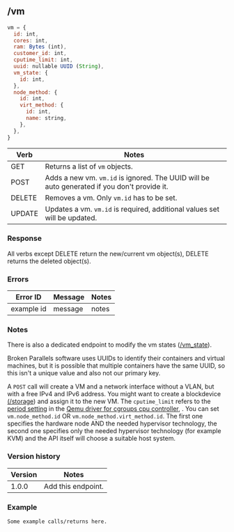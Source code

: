 ## /vm

```javascript
vm = {
  id: int,
  cores: int,
  ram: Bytes (int),
  customer_id: int,
  cputime_limit: int,
  uuid: nullable UUID (String),
  vm_state: {
    id: int,
  },
  node_method: {
    id: int,
    virt_method: {
      id: int,
      name: string,
    },
  },
}
```

| Verb | Notes |
|------|-------|
| GET  | Returns a list of `vm` objects. |
| POST | Adds a new vm. `vm.id` is ignored. The UUID will be auto generated if you don't provide it. |
| DELETE | Removes a vm. Only `vm.id` has to be set. |
| UPDATE | Updates a vm. `vm.id` is required, additional values set will be updated. |

### Response

All verbs except DELETE return the new/current vm object(s), DELETE returns the deleted object(s).

### Errors

| Error ID | Message | Notes |
|----------|---------|-------|
| example id | message  | notes |

### Notes

There is also a dedicated endpoint to modify the vm states ([/vm_state](vm_state.md)).

Broken Parallels software uses UUIDs to identify their containers and virtual machines, but it is possible that multiple containers have the same UUID, so this isn't a unique value and also not our primary key. 

A `POST` call will create a VM and a network interface without a VLAN, but with a free IPv4 and IPv6 address. You might want to create a blockdevice [(/storage](storage.md)) and assign it to the new VM. The `cputime_limit` refers to the [period setting](https://libvirt.org/formatdomain.html#elementsCPUTuning) in the [Qemu driver for cgroups cpu controller](https://libvirt.org/cgroups.html), . You can set `vm.node_method.id` OR `vm.node_method.virt_method.id`. The first one specifies the hardware node AND the needed hypervisor technology, the second one specifies only the needed hypervisor technology (for example KVM) and the API itself will choose a suitable host system.

### Version history

| Version | Notes |
|---------|-------|
| 1.0.0 | Add this endpoint. |

### Example

```
Some example calls/returns here.
```
